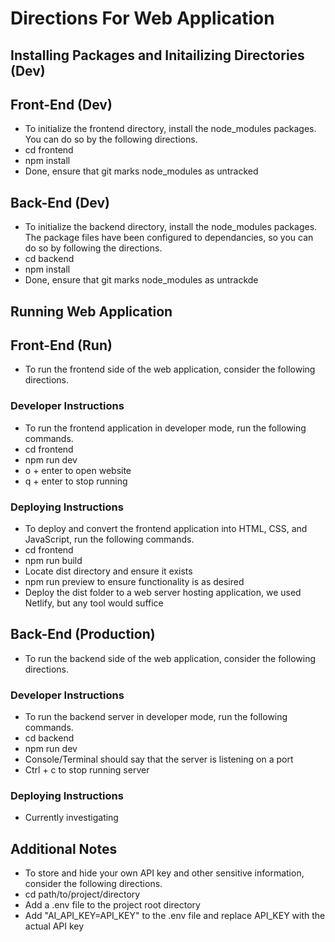 # Directions For Web Application

## Installing Packages and Initailizing Directories (Dev)

## Front-End (Dev)

* To initialize the frontend directory, install the node_modules packages. You can do so by the following directions.
* cd frontend
* npm install
* Done, ensure that git marks node_modules as untracked

## Back-End (Dev)

* To initialize the backend directory, install the node_modules packages. The package files have been configured to dependancies, so you can do so by following the directions.
* cd backend
* npm install
* Done, ensure that git marks node_modules as untrackde

## Running Web Application

## Front-End (Run)

* To run the frontend side of the web application, consider the following directions.

### Developer Instructions

* To run the frontend application in developer mode, run the following commands.
* cd frontend
* npm run dev
* o + enter to open website
* q + enter to stop running

### Deploying Instructions

* To deploy and convert the frontend application into HTML, CSS, and JavaScript, run the following commands.
* cd frontend
* npm run build
* Locate dist directory and ensure it exists
* npm run preview to ensure functionality is as desired
* Deploy the dist folder to a web server hosting application, we used Netlify, but any tool would suffice

## Back-End (Production)

* To run the backend side of the web application, consider the following directions.

### Developer Instructions

* To run the backend server in developer mode, run the following commands.
* cd backend
* npm run dev
* Console/Terminal should say that the server is listening on a port
* Ctrl + c to stop running server

### Deploying Instructions

* Currently investigating

## Additional Notes

* To store and hide your own API key and other sensitive information, consider the following directions.
* cd path/to/project/directory
* Add a .env file to the project root directory
* Add "AI_API_KEY=API_KEY" to the .env file and replace API_KEY with the actual API key
